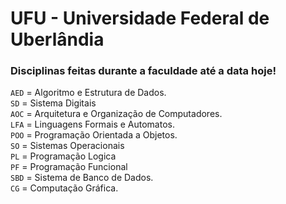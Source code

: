 # UFU - Universidade Federal de Uberlândia

### Disciplinas feitas durante a faculdade até a data hoje!  

```AED``` = Algoritmo e Estrutura de Dados.  
```SD``` = Sistema Digitais  
```AOC``` = Arquitetura e Organização de Computadores.  
```LFA``` = Linguagens Formais e Automatos.  
```POO``` = Programação Orientada a Objetos.  
```SO``` = Sistemas Operacionais  
```PL``` = Programação Logica  
```PF``` = Programação Funcional  
```SBD``` = Sistema de Banco de Dados.  
```CG``` = Computação Gráfica.  
